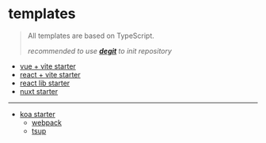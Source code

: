 # templates

> All templates are based on TypeScript.
>
> _recommended to use **[degit](https://github.com/Rich-Harris/degit)** to init repository_

- [vue + vite starter](https://github.com/Lmmmmmm-bb/vite-vue-starter)
- [react + vite starter](https://github.com/Lmmmmmm-bb/vite-react-starter)
- [react lib starter](https://github.com/Lmmmmmm-bb/react-lib-starter)
- [nuxt starter](https://github.com/Lmmmmmm-bb/nuxt-starter)

---

- [koa starter](https://github.com/Lmmmmmm-bb/koa-ts-webpack)
  - [webpack](https://github.com/Lmmmmmm-bb/koa-ts-webpack/tree/main)
  - [tsup](https://github.com/Lmmmmmm-bb/koa-ts-webpack/tree/refactor/bundler)
